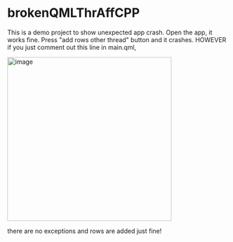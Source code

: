 # brokenQMLThrAffCPP
This is a demo project to show unexpected app crash.
Open the app, it works fine. Press "add rows other thread" button and it crashes.
HOWEVER if you just comment out this line in main.qml, 

<img width="374" alt="image" src="https://user-images.githubusercontent.com/95766606/195428663-8680419d-f5aa-4a06-a0aa-dacbf4cc3a43.png">

there are no exceptions and rows are added just fine!
